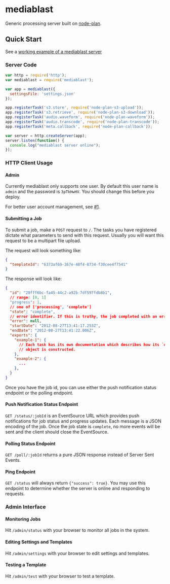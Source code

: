 # mediablast
Generic processing server built on [node-plan](https://github.com/superjoe30/node-plan).

## Quick Start

See a [working example of a mediablast server](https://gist.github.com/4312843)

### Server Code

```js
var http = require('http');
var mediablast = require('mediablast');

var app = mediablast({
  settingsFile: 'settings.json'
});

app.registerTask('s3.store', require('node-plan-s3-upload'));
app.registerTask('s3.retrieve', require('node-plan-s3-download'));
app.registerTask('audio.waveform', require('node-plan-waveform'));
app.registerTask('audio.transcode', require('node-plan-transcode'));
app.registerTask('meta.callback', require('node-plan-callback'));

var server = http.createServer(app);
server.listen(function() {
  console.log("mediablast server online");
});
```

### HTTP Client Usage

#### Admin

Currently mediablast only supports one user. By default this user name is
`admin` and the password is `3pTkHwHV`. You should change this before you
deploy.

For better user account management, see
[#1](https://github.com/superjoe30/mediablast/issues/1).

#### Submitting a Job

To submit a job, make a `POST` request to `/`. The tasks you have registered
dictate what parameters to send with this request. Usually you will want
this request to be a multipart file upload.

The request will look something like:

```json
{
  "templateId": "6373af69-367e-48f4-8734-f30cee4f7541"
}
```

The response will look like:

```json
{
  "id": "20fff6bc-fa45-44c2-a92b-7df597fdb8b1",
  // range: [0, 1]
  "progress": 1,
  // one of ['processing', 'complete']
  "state": "complete",
  // error identifier. If this is truthy, the job completed with an error.
  "error": null,
  "startDate": "2012-08-27T13:41:17.253Z",
  "endDate": "2012-08-27T13:41:22.006Z",
  "exports": {
    "example-1": {
      // Each task has its own documentation which describes how its `exports`
      // object is constructed.
    },
    "example-2": {
      ...
    },
  }
}
```

Once you have the job id, you can use either the push notification status
endpoint or the polling endpoint.

#### Push Notification Status Endpoint

`GET /status/:jobId` is an EventSource URL which provides push notifications
for job status and progress updates. Each message is a JSON encoding of the
job. Once the job state is `complete`, no more events will be sent and the
client should close the EventSource.

#### Polling Status Endpoint

`GET /poll/:jobId` returns a pure JSON response instead of Server Sent Events.

#### Ping Endpoint

`GET /status` will always return `{"success": true}`. You may use this endpoint
to determine whether the server is online and responding to requests.

### Admin Interface

#### Monitoring Jobs

Hit `/admin/status` with your browser to monitor all jobs in the system.

#### Editing Settings and Templates

Hit `/admin/settings` with your browser to edit settings and templates.

#### Testing a Template

Hit `/admin/test` with your browser to test a template.
